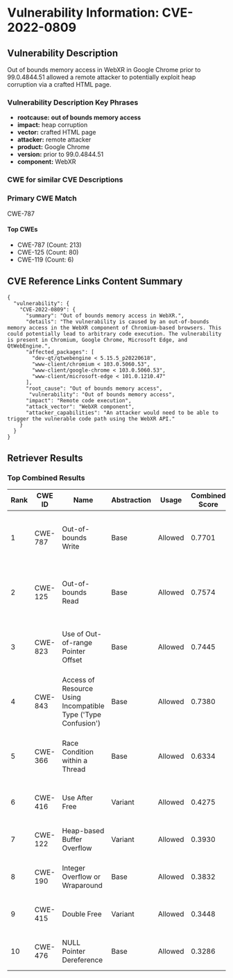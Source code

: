 # Vulnerability Information: CVE-2022-0809

## Vulnerability Description
Out of bounds memory access in WebXR in Google Chrome prior to 99.0.4844.51 allowed a remote attacker to potentially exploit heap corruption via a crafted HTML page.

### Vulnerability Description Key Phrases
- **rootcause:** **out of bounds memory access**
- **impact:** heap corruption
- **vector:** crafted HTML page
- **attacker:** remote attacker
- **product:** Google Chrome
- **version:** prior to 99.0.4844.51
- **component:** WebXR

### CWE for similar CVE Descriptions
### Primary CWE Match
CWE-787

#### Top CWEs
- CWE-787 (Count: 213)
- CWE-125 (Count: 80)
- CWE-119 (Count: 6)

## CVE Reference Links Content Summary
```
{
  "vulnerability": {
    "CVE-2022-0809": {
      "summary": "Out of bounds memory access in WebXR.",
      "details": "The vulnerability is caused by an out-of-bounds memory access in the WebXR component of Chromium-based browsers. This could potentially lead to arbitrary code execution. The vulnerability is present in Chromium, Google Chrome, Microsoft Edge, and QtWebEngine.",
      "affected_packages": [
        "dev-qt/qtwebengine < 5.15.5_p20220618",
        "www-client/chromium < 103.0.5060.53",
        "www-client/google-chrome < 103.0.5060.53",
        "www-client/microsoft-edge < 101.0.1210.47"
      ],
      "root_cause": "Out of bounds memory access",
       "vulnerability": "Out of bounds memory access",
      "impact": "Remote code execution",
      "attack_vector": "WebXR component",
      "attacker_capabilities": "An attacker would need to be able to trigger the vulnerable code path using the WebXR API."
    }
  }
}
```

## Retriever Results

### Top Combined Results

| Rank | CWE ID | Name | Abstraction | Usage | Combined Score | Retrievers | Individual Scores |
|------|--------|------|-------------|-------|---------------|------------|-------------------|
| 1 | CWE-787 | Out-of-bounds Write | Base | Allowed | 0.7701 | dense, sparse, graph | dense: 0.583, sparse: 0.211, graph: 1.000 |
| 2 | CWE-125 | Out-of-bounds Read | Base | Allowed | 0.7574 | dense, sparse, graph | dense: 0.552, sparse: 0.216, graph: 1.000 |
| 3 | CWE-823 | Use of Out-of-range Pointer Offset | Base | Allowed | 0.7445 | dense, sparse, graph | dense: 0.569, sparse: 0.179, graph: 1.000 |
| 4 | CWE-843 | Access of Resource Using Incompatible Type ('Type Confusion') | Base | Allowed | 0.7380 | dense, sparse, graph | dense: 0.546, sparse: 0.267, graph: 0.873 |
| 5 | CWE-366 | Race Condition within a Thread | Base | Allowed | 0.6334 | dense, sparse, graph | dense: 0.583, sparse: 0.217, graph: 0.609 |
| 6 | CWE-416 | Use After Free | Variant | Allowed | 0.4275 | dense, sparse | dense: 0.626, sparse: 0.262 |
| 7 | CWE-122 | Heap-based Buffer Overflow | Variant | Allowed | 0.3930 | dense, sparse | dense: 0.567, sparse: 0.248 |
| 8 | CWE-190 | Integer Overflow or Wraparound | Base | Allowed | 0.3832 | dense, sparse | dense: 0.554, sparse: 0.185 |
| 9 | CWE-415 | Double Free | Variant | Allowed | 0.3448 | sparse, graph | sparse: 0.168, graph: 0.776 |
| 10 | CWE-476 | NULL Pointer Dereference | Base | Allowed | 0.3286 | sparse, graph | sparse: 0.180, graph: 0.631 |

